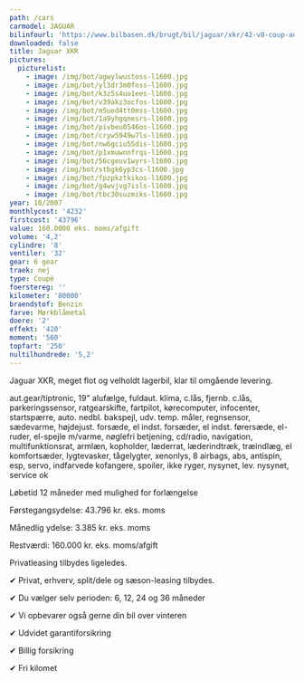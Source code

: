 ```yaml
---
path: /cars
carmodel: JAGUAR
bilinfourl: 'https://www.bilbasen.dk/brugt/bil/jaguar/xkr/42-v8-coup-aut-2d/4223675'
downloaded: false
title: Jaguar XKR
pictures:
  picturelist:
    - image: /img/bot/agwylwustoss-l1600.jpg
    - image: /img/bot/yl3dr3m0fnss-l1600.jpg
    - image: /img/bot/k3z5s4uo1ees-l1600.jpg
    - image: /img/bot/v39akz3ocfos-l1600.jpg
    - image: /img/bot/m5ued4tt0mss-l1600.jpg
    - image: /img/bot/1a9yhgqnesrs-l1600.jpg
    - image: /img/bot/pivbeu0546os-l1600.jpg
    - image: /img/bot/cryw5949w7ls-l1600.jpg
    - image: /img/bot/nw6gciu55dis-l1600.jpg
    - image: /img/bot/p1xmuwnnfrqs-l1600.jpg
    - image: /img/bot/56cgeuv1wyrs-l1600.jpg
    - image: /img/bot/stbgk6yp3cs-l1600.jpg
    - image: /img/bot/fpzpkztkikos-l1600.jpg
    - image: /img/bot/g4wvjvg7isls-l1600.jpg
    - image: /img/bot/tbc30suzmiks-l1600.jpg
year: 10/2007
monthlycost: '4232'
firstcost: '43796'
value: 160.0000 eks. moms/afgift
volume: '4,2'
cylindre: '8'
ventiler: '32'
gear: 6 gear
traek: nej
type: Coupé
foerstereg: ''
kilometer: '80000'
braendstof: Benzin
farve: Mørkblåmetal
doere: '2'
effekt: '420'
moment: '560'
topfart: '250'
nultilhundrede: '5,2'
---
```

Jaguar XKR, meget flot og velholdt lagerbil, klar til omgående levering. 

aut.gear/tiptronic, 19" alufælge, fuldaut. klima, c.lås, fjernb. c.lås, parkeringssensor, ratgearskifte, fartpilot, kørecomputer, infocenter, startspærre, auto. nedbl. bakspejl, udv. temp. måler, regnsensor, sædevarme, højdejust. forsæde, el indst. forsæder, el indst. førersæde, el-ruder, el-spejle m/varme, nøglefri betjening, cd/radio, navigation, multifunktionsrat, armlæn, kopholder, læderrat, læderindtræk, træindlæg, el komfortsæder, lygtevasker, tågelygter, xenonlys, 8 airbags, abs, antispin, esp, servo, indfarvede kofangere, spoiler, ikke ryger, nysynet, lev. nysynet, service ok

Løbetid 12 måneder med mulighed for forlængelse 

Førstegangsydelse: 43.796 kr. eks. moms 

Månedlig ydelse: 3.385 kr. eks. moms

Restværdi: 160.000 kr. eks. moms/afgift

Privatleasing tilbydes ligeledes.

✔ Privat, erhverv, split/dele og sæson-leasing tilbydes. 

✔ Du vælger selv perioden: 6, 12, 24 og 36 måneder

✔ Vi opbevarer også gerne din bil over vinteren 

✔ Udvidet garantiforsikring   

✔ Billig forsikring 

✔ Fri kilomet
